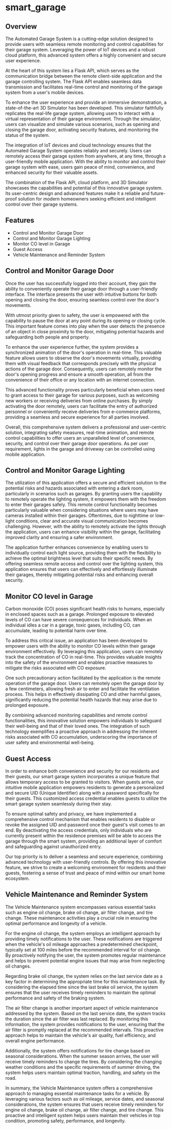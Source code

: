 # smart_garage

## Overview

The Automated Garage System is a cutting-edge solution designed to provide users with seamless remote monitoring and control capabilities for their garage system. Leveraging the power of IoT devices and a robust cloud platform, this advanced system offers a highly convenient and secure user experience.

At the heart of this system lies a Flask API, which serves as the communication bridge between the remote client-side application and the garage controlling system. The Flask API enables seamless data transmission and facilitates real-time control and monitoring of the garage system from a user's mobile devices.

To enhance the user experience and provide an immersive demonstration, a state-of-the-art 3D Simulator has been developed. This simulator faithfully replicates the real-life garage system, allowing users to interact with a virtual representation of their garage environment. Through the simulator, users can visualize and simulate various scenarios, such as opening and closing the garage door, activating security features, and monitoring the status of the system.

The integration of IoT devices and cloud technology ensures that the Automated Garage System operates reliably and securely. Users can remotely access their garage system from anywhere, at any time, through a user-friendly mobile application. With the ability to monitor and control their garage system with ease, users gain peace of mind, convenience, and enhanced security for their valuable assets.

The combination of the Flask API, cloud platform, and 3D Simulator showcases the capabilities and potential of this innovative garage system. Its user-centric design and advanced features make it a reliable and future-proof solution for modern homeowners seeking efficient and intelligent control over their garage systems.

## Features

* Control and Monitor Garage Door
* Control and Monitor Garage Lighting
* Monitor CO level in Garage
* Guest Access
* Vehicle Maintenance and Reminder System

## Control and Monitor Garage Door

Once the user has successfully logged into their account, they gain the ability to conveniently operate their garage door through a user-friendly interface. The interface presents the user with intuitive buttons for both opening and closing the door, ensuring seamless control over the door's movements.

With utmost priority given to safety, the user is empowered with the capability to pause the door at any point during its opening or closing cycle. This important feature comes into play when the user detects the presence of an object in close proximity to the door, mitigating potential hazards and safeguarding both people and property.

To enhance the user experience further, the system provides a synchronized animation of the door's operation in real-time. This valuable feature allows users to observe the door's movements virtually, providing them with visual feedback that corresponds precisely with the physical actions of the garage door. Consequently, users can remotely monitor the door's opening progress and ensure a smooth operation, all from the convenience of their office or any location with an internet connection.

This advanced functionality proves particularly beneficial when users need to grant access to their garage for various purposes, such as welcoming new workers or receiving deliveries from online purchases. By simply activating the door remotely, users can facilitate the entry of authorized personnel or conveniently receive deliveries from e-commerce platforms, providing a seamless and secure experience for all parties involved.

Overall, this comprehensive system delivers a professional and user-centric solution, integrating safety measures, real-time animation, and remote control capabilities to offer users an unparalleled level of convenience, security, and control over their garage door operations.
As per user requirement, lights in the garage and driveway can be controlled using mobile application.

## Control and Monitor Garage Lighting

The utilization of this application offers a secure and efficient solution to the potential risks and hazards associated with entering a dark room, particularly in scenarios such as garages. By granting users the capability to remotely operate the lighting system, it empowers them with the freedom to enter their garages safely. This remote control functionality becomes particularly valuable when considering situations where users may have cameras installed within their garages. Oftentimes, due to nighttime or low-light conditions, clear and accurate visual communication becomes challenging. However, with the ability to remotely activate the lights through the application, users can enhance visibility within the garage, facilitating improved clarity and ensuring a safer environment.

The application further enhances convenience by enabling users to individually control each light source, providing them with the flexibility to achieve the optimal brightness level that suits their specific needs. By offering seamless remote access and control over the lighting system, this application ensures that users can effectively and effortlessly illuminate their garages, thereby mitigating potential risks and enhancing overall security.

## Monitor CO level in Garage

Carbon monoxide (CO) poses significant health risks to humans, especially in enclosed spaces such as a garage. Prolonged exposure to elevated levels of CO can have severe consequences for individuals. When an individual idles a car in a garage, toxic gases, including CO, can accumulate, leading to potential harm over time.

To address this critical issue, an application has been developed to empower users with the ability to monitor CO levels within their garage environment effectively. By leveraging this application, users can remotely track the concentration of CO in real-time. This provides valuable insights into the safety of the environment and enables proactive measures to mitigate the risks associated with CO exposure.

One such precautionary action facilitated by the application is the remote operation of the garage door. Users can remotely open the garage door by a few centimeters, allowing fresh air to enter and facilitate the ventilation process. This helps in effectively dissipating CO and other harmful gases, significantly reducing the potential health hazards that may arise due to prolonged exposure.

By combining advanced monitoring capabilities and remote control functionalities, this innovative solution empowers individuals to safeguard their well-being and that of their loved ones. The integration of such technology exemplifies a proactive approach in addressing the inherent risks associated with CO accumulation, underscoring the importance of user safety and environmental well-being.

## Guest Access

In order to enhance both convenience and security for our residents and their guests, our smart garage system incorporates a unique feature that allows temporary access to be granted to visitors. When guests arrive, our intuitive mobile application empowers residents to generate a personalized and secure UID (Unique Identifier) along with a password specifically for their guests. This customized access credential enables guests to utilize the smart garage system seamlessly during their stay.

To ensure optimal safety and privacy, we have implemented a comprehensive control mechanism that enables residents to disable or revoke the assigned UID and password once their guest's visit comes to an end. By deactivating the access credentials, only individuals who are currently present within the residence premises will be able to access the garage through the smart system, providing an additional layer of comfort and safeguarding against unauthorized entry.

Our top priority is to deliver a seamless and secure experience, combining advanced technology with user-friendly controls. By offering this innovative feature, we strive to create a welcoming environment for residents and their guests, fostering a sense of trust and peace of mind within our smart home ecosystem.

## Vehicle Maintenance and Reminder System

The Vehicle Maintenance system encompasses various essential tasks such as engine oil change, brake oil change, air filter change, and tire change. These maintenance activities play a crucial role in ensuring the optimal performance and longevity of a vehicle.

For the engine oil change, the system employs an intelligent approach by providing timely notifications to the user. These notifications are triggered when the vehicle's oil mileage approaches a predetermined checkpoint, typically set at 100 miles before the recommended interval for oil change. By proactively notifying the user, the system promotes regular maintenance and helps to prevent potential engine issues that may arise from neglecting oil changes.

Regarding brake oil change, the system relies on the last service date as a key factor in determining the appropriate time for this maintenance task. By considering the elapsed time since the last brake oil service, the system ensures that the user receives timely reminders to maintain the optimal performance and safety of the braking system.

The air filter change is another important aspect of vehicle maintenance addressed by the system. Based on the last service date, the system tracks the duration since the air filter was last replaced. By monitoring this information, the system provides notifications to the user, ensuring that the air filter is promptly replaced at the recommended intervals. This proactive approach helps to maintain the vehicle's air quality, fuel efficiency, and overall engine performance.

Additionally, the system offers notifications for tire change based on seasonal considerations. When the summer season arrives, the user will receive timely reminders to change the tires. By considering the changing weather conditions and the specific requirements of summer driving, the system helps users maintain optimal traction, handling, and safety on the road.

In summary, the Vehicle Maintenance system offers a comprehensive approach to managing essential maintenance tasks for a vehicle. By leveraging various factors such as oil mileage, service dates, and seasonal considerations, the system ensures that users receive timely reminders for engine oil change, brake oil change, air filter change, and tire change. This proactive and intelligent system helps users maintain their vehicles in top condition, promoting safety, performance, and longevity.
